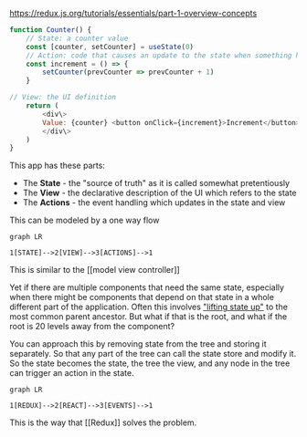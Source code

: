 https://redux.js.org/tutorials/essentials/part-1-overview-concepts

```jsx
function Counter() {
	// State: a counter value
	const [counter, setCounter] = useState(0)
	// Action: code that causes an update to the state when something happens
	const increment = () => {
		setCounter(prevCounter => prevCounter + 1)
	}

// View: the UI definition
	return (
		<div\>
		Value: {counter} <button onClick={increment}>Increment</button>
		</div\>
	)
}
```

This app has these parts:

- The **State** - the "source of truth" as it is called somewhat pretentiously
- The **View** - the declarative description of the UI which refers to the state
- The **Actions** - the event handling which updates in the state and view

This can be modeled by a one way flow

```mermaid
graph LR

1[STATE]-->2[VIEW]-->3[ACTIONS]-->1
```

This is similar to the [[model view controller]]

Yet if there are multiple components that need the same state, especially when there might be components that depend on that state in a whole different part of the application. Often this involves ["lifting state up"](https://reactjs.org/docs/lifting-state-up.html) to the most common parent ancestor. But what if that is the root, and what if the root is 20 levels away from the component?

You can approach this by removing state from the tree and storing it separately. So that any part of the tree can call the state store and modify it. So the state becomes the state, the tree the view, and any node in the tree can trigger an action in the state.

```mermaid
graph LR

1[REDUX]-->2[REACT]-->3[EVENTS]-->1
```

This is the way that [[Redux]] solves the problem.